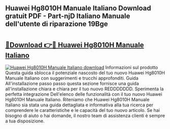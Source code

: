 ## Huawei Hg8010H Manuale Italiano Download gratuit PDF - Part-njD Italiano Manuale dell'utente di riparazione 19Bge

# <h2><a href="http://dfahi5o.blite.top/?on=Huawei+Hg8010H+Manuale+Italiano">🔗Download 👉🔴 Huawei Hg8010H Manuale Italiano</a></h2>

[![Huawei Hg8010H Manuale Italiano download](https://i.imgur.com/lujVjoI.png)](http://dfahi5o.blite.top/?on=Huawei+Hg8010H+Manuale+Italiano)
Informazioni sul prodotto Questa guida sblocca il potenziale nascosto del tuo nuovo Huawei Hg8010H Manuale Italiano con suggerimenti e trucchi approfonditi. Guida All'installazione passo passo questa sezione fornisce una guida all'installazione chiara e chiara per il tuo nuovo REDDDDDDD. Sperimenta la perfetta integrazione Dell'elenco delle funzionalità con il tuo nuovo Huawei Hg8010H Manuale Italiano. Riteniamo che Huawei Hg8010H Manuale Italiano sia stata una guida dettagliata e informativa alla tua ricerca per comprendere le caratteristiche e le capacità del tuo nuovo articolo. Se hai bisogno di aiuto o hai domande, il nostro team di assistenza clienti è sempre a tua disposizione.
